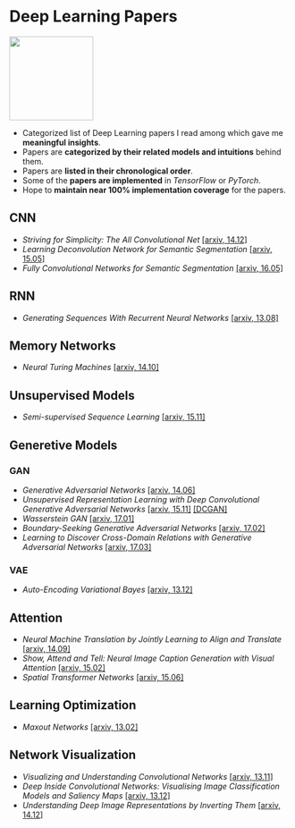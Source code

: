 # Deep Learning Papers
<img src="https://github.com/kuc2477/dl-papers/raw/master/art.jpg" margin-left="45px" width="150" height="150" />  

- Categorized list of Deep Learning papers I read among which gave me **meaningful insights**.
- Papers are **categorized by their related models and intuitions** behind them.
- Papers are **listed in their chronological order**.
- Some of the **papers are implemented** in *TensorFlow* or *PyTorch*.
- Hope to **maintain near 100% implementation coverage** for the papers.


## CNN
- *Striving for Simplicity: The All Convolutional Net* [[arxiv, 14.12]](http://arxiv.org/abs/1412.6806)
- *Learning Deconvolution Network for Semantic Segmentation*  [[arxiv, 15.05]](https://arxiv.org/abs/1505.04366)
- *Fully Convolutional Networks for Semantic Segmentation* [[arxiv, 16.05]](https://arxiv.org/abs/1605.06211)


## RNN
- *Generating Sequences With Recurrent Neural Networks* [[arxiv, 13.08]](http://arxiv.org/abs/1308.0850)


## Memory Networks
- *Neural Turing Machines* [[arxiv, 14.10]](http://arxiv.org/abs/1410.5401)


## Unsupervised Models
- *Semi-supervised Sequence Learning* [[arxiv, 15.11]](https://arxiv.org/abs/1511.01432)


## Generetive Models

### GAN
- *Generative Adversarial Networks* [[arxiv, 14.06]](http://arxiv.org/abs/1406.2661)
- *Unsupervised Representation Learning with Deep Convolutional Generative Adversarial Networks* [[arxiv, 15.11]](http://arxiv.org/abs/1511.06434) [[DCGAN]](./GAN/DCGAN)
- *Wasserstein GAN*  [[arxiv, 17.01]](http://arxiv.org/abs/1701.07875)
- *Boundary-Seeking Generative Adversarial Networks*  [[arxiv, 17.02]](http://arxiv.org/abs/1702.08431)
- *Learning to Discover Cross-Domain Relations with Generative Adversarial Networks*  [[arxiv, 17.03]](http://arxiv.org/abs/1703.05192)

### VAE
- *Auto-Encoding Variational Bayes* [[arxiv, 13.12]](http://arxiv.org/abs/1312.6114)


## Attention
- *Neural Machine Translation by Jointly Learning to Align and Translate* [[arxiv, 14.09]](http://arxiv.org/abs/1409.0473)
- *Show, Attend and Tell: Neural Image Caption Generation with Visual Attention* [[arxiv, 15.02]](http://arxiv.org/abs/1502.03044)
- *Spatial Transformer Networks* [[arxiv, 15.06]](http://arxiv.org/abs/1506.02025)


## Learning Optimization
- *Maxout Networks* [[arxiv, 13.02]](https://arxiv.org/abs/1302.4389)


## Network Visualization
- *Visualizing and Understanding Convolutional Networks* [[arxiv, 13.11]](http://arxiv.org/abs/1311.2901)
- *Deep Inside Convolutional Networks: Visualising Image Classification Models and Saliency Maps* [[arxiv, 13.12]](http://arxiv.org/abs/1312.6034)
- *Understanding Deep Image Representations by Inverting Them* [[arxiv, 14.12]](http://arxiv.org/abs/1412.0035)

